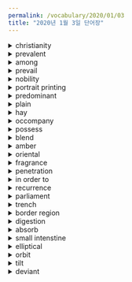 ```yaml
---
permalink: /vocabulary/2020/01/03
title: "2020년 1월 3일 단어장"
---
```


<details><summary>christianity</summary>
<p>기독교</p>
</details>

<details><summary>prevalent</summary>
<p>우세한</p>
</details>

<details><summary>among</summary>
<p>~중에서</p>
</details>

<details><summary>prevail</summary>
<p>만연하다.</p>
</details>

<details><summary>nobility</summary>
<p>귀족</p>
</details>

<details><summary>portrait printing</summary>
<p>초상화</p>
</details>

<details><summary>predominant</summary>
<p>지배적인</p>
</details>

<details><summary>plain</summary>
<p>평원</p>
</details>

<details><summary>hay</summary>
<p>건초</p>
</details>

<details><summary>occompany</summary>
<p>동반하다.</p>
</details>

<details><summary>possess</summary>
<p>소유하다.</p>
</details>

<details><summary>blend</summary>
<p>혼합</p>
</details>

<details><summary>amber</summary>
<p>호박</p>
</details>

<details><summary>oriental</summary>
<p>동양의</p>
</details>

<details><summary>fragrance</summary>
<p>향기</p>
</details>

<details><summary>penetration</summary>
<p>침투</p>
</details>

<details><summary>in order to</summary>
<p>~하기 위하여</p>
</details>

<details><summary>recurrence</summary>
<p>재발</p>
</details>

<details><summary>parliament</summary>
<p>의회</p>
</details>

<details><summary>trench</summary>
<p>도랑</p>
</details>

<details><summary>border region</summary>
<p>국경 지대</p>
</details>

<details><summary>digestion</summary>
<p>소화</p>
</details>

<details><summary>absorb</summary>
<p>흡수하다.</p>
</details>

<details><summary>small intenstine</summary>
<p>소장</p>
</details>

<details><summary>elliptical</summary>
<p>타원형의</p>
</details>

<details><summary>orbit</summary>
<p>궤도</p>
</details>

<details><summary>tilt</summary>
<p>기울다.</p>
</details>

<details><summary>deviant</summary>
<p>벗어난</p>
</details>
